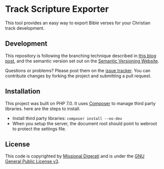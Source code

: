 # Track Scripture Exporter

This tool provides an easy way to export Bible verses for your Christian track development.

## Development

This repository is following the branching technique described in [this blog post](http://nvie.com/posts/a-successful-git-branching-model/), and the semantic version set out on the [Semantic Versioning Website](http://semver.org/).

Questions or problems? Please post them on the [issue tracker](https://github.com/MissionalDigerati/track-scripture-exporter/issues). You can contribute changes by forking the project and submitting a pull request.

## Installation

This project was built on PHP 7.0.  It uses [Composer](https://getcomposer.org/) to manage third party libraries.  here are the steps to install.

- Install third party libraries: `composer install --no-dev`
- When you setup the server, the document root should point to webroot to protect the settings file.

## License

This code is copyrighted by [Missional Digerati](http://missionaldigerati.org) and is under the [GNU General Public License v3](http://www.gnu.org/licenses/gpl-3.0-standalone.html).
